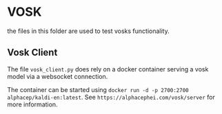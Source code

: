 # VOSK

the files in this folder are used to test vosks functionality. 

## Vosk Client
The file `vosk_client.py` does rely on a docker container serving a vosk model via a websocket connection.

The container can be started using `docker run -d -p 2700:2700 alphacep/kaldi-en:latest`.
See `https://alphacephei.com/vosk/server` for more information.